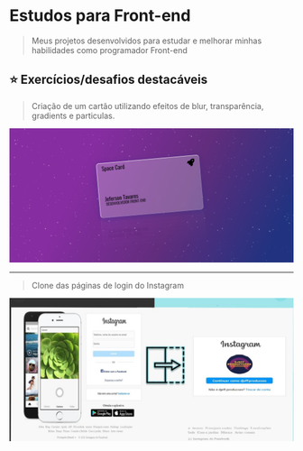 # Estudos para Front-end

> Meus projetos desenvolvidos para estudar e melhorar minhas habilidades como programador Front-end

## ⭐ Exercícios/desafios destacáveis

> Criação de um cartão utilizando efeitos de blur, transparência, gradients e particulas.

<img src="Space_card_image.PNG" alt="Estilo de cartão transparente">

----

> Clone das páginas de login do Instagram

<img src="clone_insta_login.jpg" alt="Tela login instagram clone">
